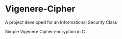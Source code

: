 # Vigenere-Cipher
A project developed for an Informational Security Class

Simple Vigenere Cipher encryption in C
